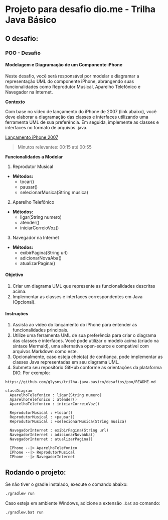 # Projeto para desafio dio.me - Trilha Java Básico

## O desafio:

### POO - Desafio

#### Modelagem e Diagramação de um Componente iPhone

Neste desafio, você será responsável por modelar e diagramar a representação UML do componente iPhone, abrangendo suas funcionalidades como Reprodutor Musical, Aparelho Telefônico e Navegador na Internet.

**Contexto**

Com base no vídeo de lançamento do iPhone de 2007 (link abaixo), você deve elaborar a diagramação das classes e interfaces utilizando uma ferramenta UML de sua preferência. Em seguida, implemente as classes e interfaces no formato de arquivos .java.

[Lançamento iPhone 2007](https://www.youtube.com/watch?v=9ou608QQRq8)

> Minutos relevantes: 00:15 até 00:55

**Funcionalidades a Modelar**

1. Reprodutor Musical

- **Métodos:**
  - tocar()
  - pausar()
  - selecionarMusica(String musica)

2. Aparelho Telefônico

- **Métodos:**
  - ligar(String numero)
  - atender()
  - iniciarCorreioVoz()

3. Navegador na Internet

- **Métodos:**
  - exibirPagina(String url)
  - adicionarNovaAba()
  - atualizarPagina()

#### Objetivo

1. Criar um diagrama UML que represente as funcionalidades descritas acima.
2. Implementar as classes e interfaces correspondentes em Java (Opcional).

#### Instruções

1. Assista ao vídeo do lançamento do iPhone para entender as funcionalidades principais.
2. Utilize uma ferramenta UML de sua preferência para criar o diagrama das classes e interfaces. Você pode utilizar o modelo acima (criado na sintaxe Mermaid), uma alternativa open-source e compatível com arquivos Markdown como este.
3. Opcionalmente, caso esteja cheio(a) de confiança, pode implementar as classes Java representadas em seu diagrama UML.
4. Submeta seu repositório GitHub conforme as orientações da plataforma DIO. Por exemplo:

```
https://github.com/glysns/trilha-java-basico/desafios/poo/README.md
```

```mermaid
classDiagram
  AparelhoTelefonico : ligar(String numero)
  AparelhoTelefonico : atender()
  AparelhoTelefonico : iniciarCorreioVoz()

  ReprodutorMusical : +tocar()
  ReprodutorMusical : +pausar()
  ReprodutorMusical : +selecionarMusica(String musica)

  NavegadorInternet : exibirPagina(String url)
  NavegadorInternet : adicionarNovaAba()
  NavegadorInternet : atualizarPagina()

  IPhone --|> AparelhoTelefonico
  IPhone --|> ReprodutorMusical
  IPhone --|> NavegadorInternet
```

## Rodando o projeto:

Se não tiver o gradle instalado, execute o comando abaixo:

```bash
./gradlew run
```

Caso esteja em ambiente Windows, adicione a extensão `.bat` ao comando:

```bash
./gradlew.bat run
```
